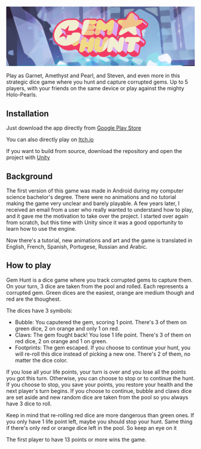 ![banner](docs/images/banner.png)

Play as Garnet, Amethyst and Pearl, and Steven, and even more in this strategic 
dice game where you hunt and capture corrupted gems. Up to 5 players, with your 
friends on the same device or play against the mighty Holo-Pearls.

## Installation

Just download the app directly from [Google Play Store](https://play.google.com/store/apps/details?id=com.crystalgems.gemhunt)

You can also directly play on [Itch.io](https://antoinechedin.itch.io/gem-hunt)

If you want to build from source, download the repository and open the project
with [Unity](https://unity.com/)

## Background

The first version of this game was made in Android during my computer science
bachelor's degree. There were no animations and no tutorial making the game very
unclear and barely playable. A few years later, I received an email from a user
who really wanted to understand how to play, and it gave me the motivation to
take over the project. I started over again from scratch, but this time with Unity
since it was a good opportunity to learn how to use the engine.

Now there's a tutorial, new animations and art and the game is translated in
English, French, Spanish, Portugese, Russian and Arabic.

## How to play

Gem Hunt is a dice game where you track corrupted gems to capture them. On your
turn, 3 dice are taken from the pool and rolled. Each represents a corrupted
gem. Green dices are the easiest, orange are medium though and red are the
thoughest.

The dices have 3 symbols:

- Bubble: You caputered the gem, scoring 1 point. There's 3 of them on green
dice, 2 on orange and only 1 on red.
- Claws: The gem fought back! You lose 1 life point. There's 3 of them on red
dice, 2 on orange and 1 on green.
- Footprints: The gem escaped. If you choose to continue your hunt, you will
re-roll this dice instead of picking a new one. There's 2 of them, no matter the
dice color.

If you lose all your life points, your turn is over and you lose all the points
you got this turn. Otherwise, you can choose to stop or to continue the hunt. If
you choose to stop, you save your points, you restore your health and the next
player's turn begins. If you choose to continue, bubble and claws dice are set
aside and new random dice are taken from the pool so you always have 3 dice to
roll.

Keep in mind that re-rolling red dice are more dangerous than green ones. If you
only have 1 life point left, maybe you should stop your hunt. Same thing if
there's only red or orange dice left in the pool. So keep an eye on it

The first player to have 13 points or more wins the game.
